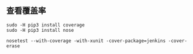 查看覆盖率
-
~~~
sudo -H pip3 install coverage
sudo -H pip3 install nose
~~~
~~~
nosetest --with-coverage -with-xunit -cover-package=jenkins -cover-erase
~~~

